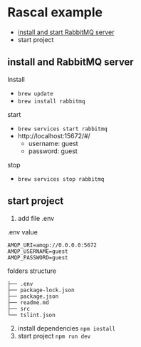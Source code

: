 # Rascal example

- [install and start RabbitMQ server](https://www.rabbitmq.com/install-homebrew.html)
- start project

## install and RabbitMQ server

Install

- `brew update`
- `brew install rabbitmq`

start

- `brew services start rabbitmq`
- http://localhost:15672/#/
  - username: guest
  - password: guest

stop

- `brew services stop rabbitmq`

## start project

1. add file .env

.env value

```
AMQP_URI=amqp://0.0.0.0:5672
AMQP_USERNAME=guest
AMQP_PASSWORD=guest
```

folders structure

```
├── .env
├── package-lock.json
├── package.json
├── readme.md
├── src
└── tslint.json

```

2. install dependencies `npm install`
3. start project `npm run dev`

